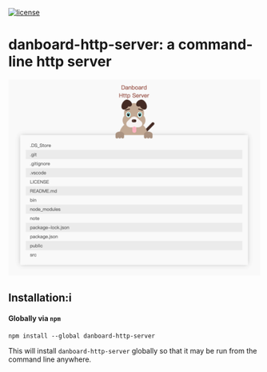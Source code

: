 [![license](https://img.shields.io/github/license/http-party/http-server.svg?style=flat-square)](https://github.com/w-danboard/danboard-http-server)

# danboard-http-server: a command-line http server

![Example of running danboard-http-server](https://raw.githubusercontent.com/w-danboard/danboard-http-server/master/public/img/img.jpg)

## Installation:i

#### Globally via `npm`

    npm install --global danboard-http-server

This will install `danboard-http-server` globally so that it may be run from the command line anywhere.